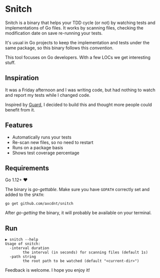 # Snitch

Snitch is a binary that helps your TDD cycle (or not) by watching tests and implementations of Go files.
It works by scanning files, checking the modification date on save re-running your tests.

It's usual in Go projects to keep the implementation and tests under the same package, so this binary follows this _convention_.

This tool focuses on Go developers. With a few LOCs we get interesting stuff.

## Inspiration

It was a Friday afternoon and I was writing code, but had nothing to watch and report my tests while I changed code.

Inspired by [Guard](https://github.com/guard/guard), I decided to build this and thought more people could benefit from it.

## Features

- Automatically runs your tests
- Re-scan new files, so no need to restart
- Runs on a package basis
- Shows test coverage percentage

## Requirements

Go 1.12+ :heart:

The binary is _go-gettable_. Make sure you have `GOPATH` correctly set and added to the `$PATH`:

`go get github.com/axcdnt/snitch`

After _go-getting_ the binary, it will probably be available on your terminal.

## Run

```
▶ snitch --help
Usage of snitch:
  -interval duration
    	the interval (in seconds) for scanning files (default 1s)
  -path string
    	the root path to be watched (default "<current-dir>")
```

Feedback is welcome. I hope you enjoy it!
